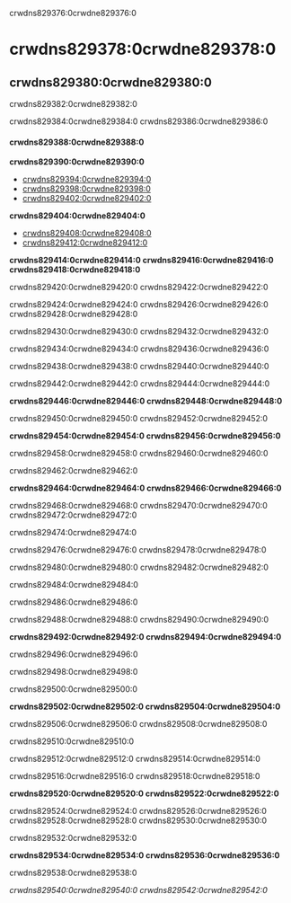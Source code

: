 crwdns829376:0crwdne829376:0
# crwdns829378:0crwdne829378:0

## crwdns829380:0crwdne829380:0

crwdns829382:0crwdne829382:0

crwdns829384:0crwdne829384:0 crwdns829386:0crwdne829386:0

#### crwdns829388:0crwdne829388:0

**crwdns829390:0crwdne829390:0**
* [crwdns829394:0crwdne829394:0](crwdns829392:0crwdne829392:0)
* [crwdns829398:0crwdne829398:0](crwdns829396:0crwdne829396:0)
* [crwdns829402:0crwdne829402:0](crwdns829400:0crwdne829400:0)

**crwdns829404:0crwdne829404:0**
* [crwdns829408:0crwdne829408:0](crwdns829406:0crwdne829406:0)
* [crwdns829412:0crwdne829412:0](crwdns829410:0crwdne829410:0)

**crwdns829414:0crwdne829414:0 crwdns829416:0crwdne829416:0 crwdns829418:0crwdne829418:0**

crwdns829420:0crwdne829420:0 crwdns829422:0crwdne829422:0

crwdns829424:0crwdne829424:0 crwdns829426:0crwdne829426:0 crwdns829428:0crwdne829428:0

crwdns829430:0crwdne829430:0 crwdns829432:0crwdne829432:0

crwdns829434:0crwdne829434:0 crwdns829436:0crwdne829436:0

crwdns829438:0crwdne829438:0 crwdns829440:0crwdne829440:0

crwdns829442:0crwdne829442:0 crwdns829444:0crwdne829444:0


**crwdns829446:0crwdne829446:0 crwdns829448:0crwdne829448:0**

crwdns829450:0crwdne829450:0 crwdns829452:0crwdne829452:0

**crwdns829454:0crwdne829454:0 crwdns829456:0crwdne829456:0**

crwdns829458:0crwdne829458:0 crwdns829460:0crwdne829460:0

crwdns829462:0crwdne829462:0

**crwdns829464:0crwdne829464:0 crwdns829466:0crwdne829466:0**

crwdns829468:0crwdne829468:0 crwdns829470:0crwdne829470:0 crwdns829472:0crwdne829472:0

crwdns829474:0crwdne829474:0

crwdns829476:0crwdne829476:0 crwdns829478:0crwdne829478:0

crwdns829480:0crwdne829480:0 crwdns829482:0crwdne829482:0

crwdns829484:0crwdne829484:0

crwdns829486:0crwdne829486:0

crwdns829488:0crwdne829488:0 crwdns829490:0crwdne829490:0

**crwdns829492:0crwdne829492:0 crwdns829494:0crwdne829494:0**

crwdns829496:0crwdne829496:0

crwdns829498:0crwdne829498:0

crwdns829500:0crwdne829500:0

**crwdns829502:0crwdne829502:0 crwdns829504:0crwdne829504:0**

crwdns829506:0crwdne829506:0 crwdns829508:0crwdne829508:0

crwdns829510:0crwdne829510:0

crwdns829512:0crwdne829512:0 crwdns829514:0crwdne829514:0

crwdns829516:0crwdne829516:0 crwdns829518:0crwdne829518:0

**crwdns829520:0crwdne829520:0 crwdns829522:0crwdne829522:0**

crwdns829524:0crwdne829524:0 crwdns829526:0crwdne829526:0 crwdns829528:0crwdne829528:0 crwdns829530:0crwdne829530:0

crwdns829532:0crwdne829532:0

**crwdns829534:0crwdne829534:0 crwdns829536:0crwdne829536:0**

crwdns829538:0crwdne829538:0

*crwdns829540:0crwdne829540:0 crwdns829542:0crwdne829542:0*
